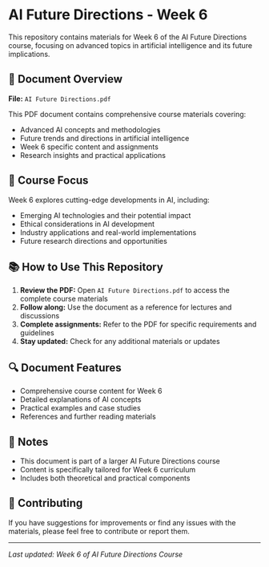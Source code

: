 # AI Future Directions - Week 6

This repository contains materials for Week 6 of the AI Future Directions course, focusing on advanced topics in artificial intelligence and its future implications.

## 📄 Document Overview

**File:** `AI Future Directions.pdf`

This PDF document contains comprehensive course materials covering:
- Advanced AI concepts and methodologies
- Future trends and directions in artificial intelligence
- Week 6 specific content and assignments
- Research insights and practical applications

## 🎯 Course Focus

Week 6 explores cutting-edge developments in AI, including:
- Emerging AI technologies and their potential impact
- Ethical considerations in AI development
- Industry applications and real-world implementations
- Future research directions and opportunities

## 📚 How to Use This Repository

1. **Review the PDF:** Open `AI Future Directions.pdf` to access the complete course materials
2. **Follow along:** Use the document as a reference for lectures and discussions
3. **Complete assignments:** Refer to the PDF for specific requirements and guidelines
4. **Stay updated:** Check for any additional materials or updates

## 🔍 Document Features

- Comprehensive course content for Week 6
- Detailed explanations of AI concepts
- Practical examples and case studies
- References and further reading materials

## 📝 Notes

- This document is part of a larger AI Future Directions course
- Content is specifically tailored for Week 6 curriculum
- Includes both theoretical and practical components

## 🤝 Contributing

If you have suggestions for improvements or find any issues with the materials, please feel free to contribute or report them.

---

*Last updated: Week 6 of AI Future Directions Course*
